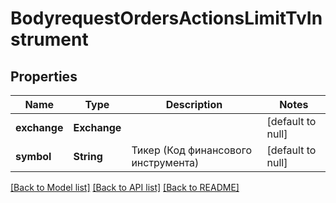 # BodyrequestOrdersActionsLimitTvInstrument

## Properties
Name | Type | Description | Notes
------------ | ------------- | ------------- | -------------
**exchange** | **Exchange** |  | [default to null]
**symbol** | **String** | Тикер (Код финансового инструмента) | [default to null]

[[Back to Model list]](../README.md#documentation-for-models) [[Back to API list]](../README.md#documentation-for-api-endpoints) [[Back to README]](../README.md)

